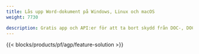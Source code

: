 ```yaml
---
title: Lås upp Word-dokument på Windows, Linux och macOS 
weight: 7730

description: Gratis app och API:er för att ta bort skydd från DOC-, DOCX- och ODT-filer
---
```


{{< blocks/products/pf/agp/feature-solution >}} 


